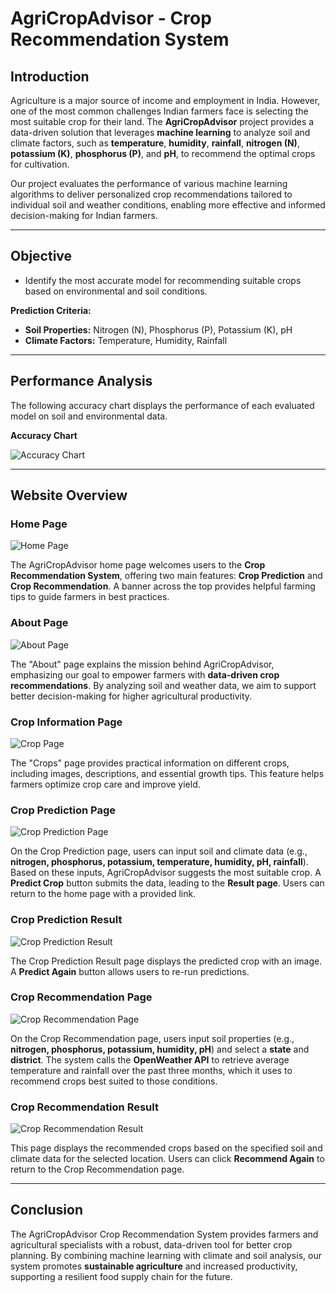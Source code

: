 # AgriCropAdvisor - Crop Recommendation System

## Introduction
Agriculture is a major source of income and employment in India. However, one of the most common challenges Indian farmers face is selecting the most suitable crop for their land. The **AgriCropAdvisor** project provides a data-driven solution that leverages **machine learning** to analyze soil and climate factors, such as **temperature**, **humidity**, **rainfall**, **nitrogen (N)**, **potassium (K)**, **phosphorus (P)**, and **pH**, to recommend the optimal crops for cultivation.

Our project evaluates the performance of various machine learning algorithms to deliver personalized crop recommendations tailored to individual soil and weather conditions, enabling more effective and informed decision-making for Indian farmers.

---

## Objective
- Identify the most accurate model for recommending suitable crops based on environmental and soil conditions.

**Prediction Criteria:**
- **Soil Properties:** Nitrogen (N), Phosphorus (P), Potassium (K), pH
- **Climate Factors:** Temperature, Humidity, Rainfall

---

## Performance Analysis
The following accuracy chart displays the performance of each evaluated model on soil and environmental data.

**Accuracy Chart**

![Accuracy Chart](https://github.com/user-attachments/assets/3599ddf5-d608-4285-b064-070f74f1c8fa)

---

## Website Overview

### Home Page
![Home Page](https://github.com/user-attachments/assets/78872160-381a-42b6-8e73-7c6f568e94b4)

The AgriCropAdvisor home page welcomes users to the **Crop Recommendation System**, offering two main features: **Crop Prediction** and **Crop Recommendation**. A banner across the top provides helpful farming tips to guide farmers in best practices.

### About Page
![About Page](https://github.com/user-attachments/assets/ef7c8894-7247-437a-8e4f-bad631f8847c)

The "About" page explains the mission behind AgriCropAdvisor, emphasizing our goal to empower farmers with **data-driven crop recommendations**. By analyzing soil and weather data, we aim to support better decision-making for higher agricultural productivity.

### Crop Information Page
![Crop Page](https://github.com/user-attachments/assets/faa8ee70-b34b-4c71-a914-603cbbe6aa65)

The "Crops" page provides practical information on different crops, including images, descriptions, and essential growth tips. This feature helps farmers optimize crop care and improve yield.

### Crop Prediction Page
![Crop Prediction Page](https://github.com/user-attachments/assets/788dcc33-c1d3-4163-ac33-d28c35c1e1d8)

On the Crop Prediction page, users can input soil and climate data (e.g., **nitrogen, phosphorus, potassium, temperature, humidity, pH, rainfall**). Based on these inputs, AgriCropAdvisor suggests the most suitable crop. A **Predict Crop** button submits the data, leading to the **Result page**. Users can return to the home page with a provided link.

### Crop Prediction Result
![Crop Prediction Result](https://github.com/user-attachments/assets/34bed60f-da47-43c5-a552-f5acb2373b53)

The Crop Prediction Result page displays the predicted crop with an image. A **Predict Again** button allows users to re-run predictions.

### Crop Recommendation Page
![Crop Recommendation Page](https://github.com/user-attachments/assets/14799214-e904-4c36-8a42-2a612056ffc6)

On the Crop Recommendation page, users input soil properties (e.g., **nitrogen, phosphorus, potassium, humidity, pH**) and select a **state** and **district**. The system calls the **OpenWeather API** to retrieve average temperature and rainfall over the past three months, which it uses to recommend crops best suited to those conditions.

### Crop Recommendation Result
![Crop Recommendation Result](https://github.com/user-attachments/assets/02b281e7-9ad5-41d9-a79c-58f72ef577fc)

This page displays the recommended crops based on the specified soil and climate data for the selected location. Users can click **Recommend Again** to return to the Crop Recommendation page.

---

## Conclusion
The AgriCropAdvisor Crop Recommendation System provides farmers and agricultural specialists with a robust, data-driven tool for better crop planning. By combining machine learning with climate and soil analysis, our system promotes **sustainable agriculture** and increased productivity, supporting a resilient food supply chain for the future.
